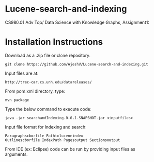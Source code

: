 # Lucene-search-and-indexing
CS980.01 Adv Top/ Data Science with Knowledge Graphs, Assignment1:

# Installation Instructions 
Download as a .zip file or clone repository:
```
git clone https://github.com/AjeshV/Lucene-search-and-indexing.git
```

Input files are at:

```
http://trec-car.cs.unh.edu/datareleases/
```

From pom.xml directory, type:
```
mvn package
```

Type the below command to execute code:
```
java -jar searchandIndexing-0.0.1-SNAPSHOT.jar <inputfiles>
```

Input file format for Indexing and search: 

```
Paragraphscborfile Pathtoluceneindex
Outlinescborfile IndexPath Pagesoutput Sectionsoutput
```

From IDE (ex: Eclipse) code can be run by providing input files as arguments.
